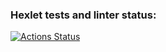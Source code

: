 ### Hexlet tests and linter status:
[![Actions Status](https://github.com/deus-ex-m/layout-designer-project-59/workflows/hexlet-check/badge.svg)](https://github.com/deus-ex-m/layout-designer-project-59/actions)